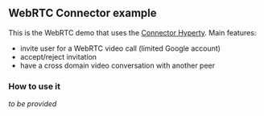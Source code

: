 ## WebRTC Connector example

This is the WebRTC demo that uses the [Connector Hyperty](../../src/hyperty-connector/readme.md). Main features:

- invite user for a WebRTC video call (limited Google account)
- accept/reject invitation
- have a cross domain video conversation with another peer

### How to use it

*to be provided*
